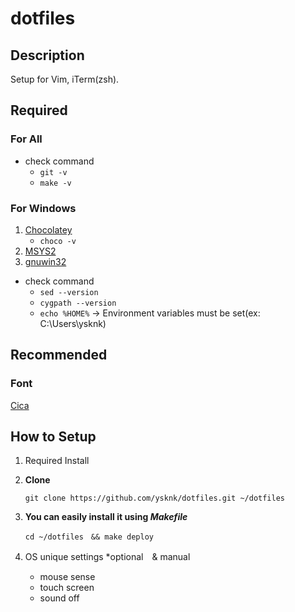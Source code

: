 # dotfiles

## Description

Setup for Vim, iTerm(zsh).

## Required

### For All

- check command
    - `git -v`
    - `make -v`

### For Windows

1. [Chocolatey](https://chocolatey.org/install)
    - `choco -v`
1. [MSYS2](http://www.msys2.org/)
1. [gnuwin32](http://gnuwin32.sourceforge.net/packages/make.htm)

- check command
    - `sed --version`
    - `cygpath --version`
    - `echo %HOME%` -> Environment variables must be set(ex: C:\Users\ysknk)

## Recommended

### Font
[Cica](https://github.com/miiton/Cica)

## How to Setup

1. Required Install

1. **Clone**
    ```
    git clone https://github.com/ysknk/dotfiles.git ~/dotfiles
    ```
1. **You can easily install it using *Makefile***
    ```
    cd ~/dotfiles　&& make deploy
    ```
1. OS unique settings *optional　& manual
    - mouse sense
    - touch screen
    - sound off
